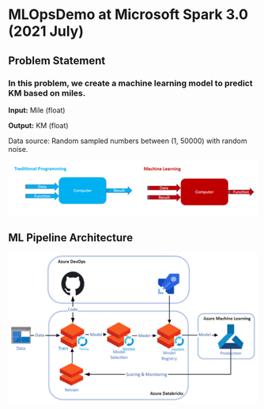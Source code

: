 # MLOpsDemo at Microsoft Spark 3.0 (2021 July)

## Problem Statement

### In this problem, we create a machine learning model to predict KM based on miles. 

**Input:** Mile (float) 

**Output:** KM (float)


Data source: Random sampled numbers between (1, 50000) with random noise.

![Traditional Programing vs Machine Learning](./images/tp_ml.jpg)


## ML Pipeline Architecture
![Pipeline Architecture](./images/KM_achitecture.jpg)

